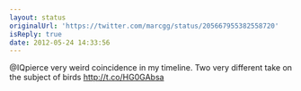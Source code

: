 ```yaml
---
layout: status
originalUrl: 'https://twitter.com/marcgg/status/205667955382558720'
isReply: true
date: 2012-05-24 14:33:56
---
```


@IQpierce very weird coincidence in my timeline. Two very different take on the subject of birds http://t.co/HG0GAbsa
